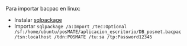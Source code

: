 
Para importar bacpac en linux:

- Instalar [sqlpackage](https://docs.microsoft.com/en-us/sql/tools/sqlpackage/sqlpackage-download?view=sql-server-ver15)
- Importar `sqlpackage /a:Import /tec:Optional /sf:/home/ubuntu/posMATE/aplicacion_escritorio/DB_posnet.bacpac /tsn:localhost /tdn:POSMATE /tu:sa /tp:Password12345`
